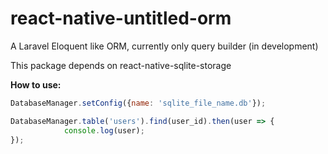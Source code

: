 # react-native-untitled-orm
A Laravel Eloquent like ORM, 
currently only query builder (in development)

This package depends on react-native-sqlite-storage

**How to use:**

```javascript
DatabaseManager.setConfig({name: 'sqlite_file_name.db'});

DatabaseManager.table('users').find(user_id).then(user => {
			console.log(user);
});
```
